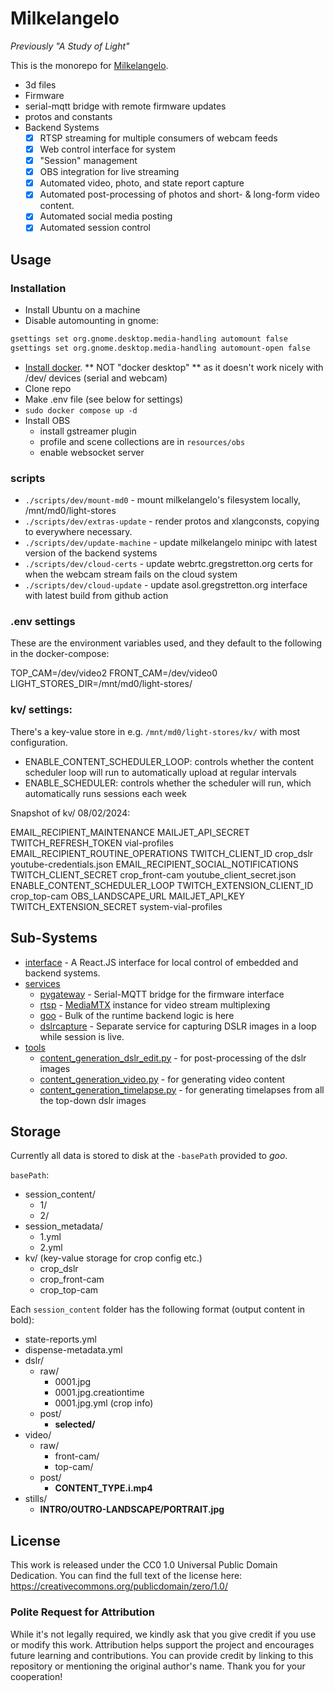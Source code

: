 # Milkelangelo

_Previously "A Study of Light"_

This is the monorepo for [Milkelangelo](https://www.youtube.com/@StudyOfLight).

- 3d files
- Firmware
- serial-mqtt bridge with remote firmware updates
- protos and constants
- Backend Systems
	- [x] RTSP streaming for multiple consumers of webcam feeds
	- [x] Web control interface for system
	- [x] "Session" management
	- [x] OBS integration for live streaming
	- [x] Automated video, photo, and state report capture
	- [x] Automated post-processing of photos and short- & long-form video content.
	- [x] Automated social media posting
	- [x] Automated session control

## Usage

### Installation

- Install Ubuntu on a machine
- Disable automounting in gnome:

```bash
gsettings set org.gnome.desktop.media-handling automount false
gsettings set org.gnome.desktop.media-handling automount-open false
```

- [Install docker](https://docs.docker.com/engine/install/ubuntu/#install-using-the-repository). ** NOT "docker desktop" ** as it doesn't work nicely with /dev/ devices (serial and webcam)
- Clone repo
- Make .env file (see below for settings)
- `sudo docker compose up -d`
- Install OBS
  - install gstreamer plugin
  - profile and scene collections are in `resources/obs`
  - enable websocket server

### scripts

- `./scripts/dev/mount-md0` - mount milkelangelo's filesystem locally, /mnt/md0/light-stores
- `./scripts/dev/extras-update` - render protos and xlangconsts, copying to everywhere necessary.
- `./scripts/dev/update-machine` - update milkelangelo minipc with latest version of the backend systems
- `./scripts/dev/cloud-certs` - update webrtc.gregstretton.org certs for when the webcam stream fails on the cloud system
- `./scripts/dev/cloud-update` - update asol.gregstretton.org interface with latest build from github action

### .env settings

These are the environment variables used, and they default to the following in the docker-compose:

TOP_CAM=/dev/video2
FRONT_CAM=/dev/video0
LIGHT_STORES_DIR=/mnt/md0/light-stores/

### kv/ settings:

There's a key-value store in e.g. `/mnt/md0/light-stores/kv/` with most configuration.

- ENABLE_CONTENT_SCHEDULER_LOOP: controls whether the content scheduler loop will run to automatically upload at regular intervals
- ENABLE_SCHEDULER: controls whether the scheduler will run, which automatically runs sessions each week

Snapshot of kv/ 08/02/2024:

EMAIL_RECIPIENT_MAINTENANCE           MAILJET_API_SECRET          TWITCH_REFRESH_TOKEN  vial-profiles
EMAIL_RECIPIENT_ROUTINE_OPERATIONS    TWITCH_CLIENT_ID            crop_dslr             youtube-credentials.json
EMAIL_RECIPIENT_SOCIAL_NOTIFICATIONS  TWITCH_CLIENT_SECRET        crop_front-cam        youtube_client_secret.json
ENABLE_CONTENT_SCHEDULER_LOOP         TWITCH_EXTENSION_CLIENT_ID  crop_top-cam			OBS_LANDSCAPE_URL
MAILJET_API_KEY                       TWITCH_EXTENSION_SECRET     system-vial-profiles

## Sub-Systems

- [interface](interface/) - A React.JS interface for local control of embedded and backend systems.
- [services](services/)
	- [pygateway](services/pygateway/) - Serial-MQTT bridge for the firmware interface
	- [rtsp](services/rtsp/) - [MediaMTX](https://github.com/aler9/mediamtx) instance for video stream multiplexing
	- [goo](services/goo/) - Bulk of the runtime backend logic is here
	- [dslrcapture](services/dslrcapture/) - Separate service for capturing DSLR images in a loop while session is live.
- [tools](tools/)
	- [content_generation_dslr_edit.py](tools/content_generation_dslr_edit.py) - for post-processing of the dslr images
	- [content_generation_video.py](tools/content_generation_video.py) - for generating video content
	- [content_generation_timelapse.py](tools/content_generation_timelapse.py) - for generating timelapses from all the top-down dslr images

## Storage

Currently all data is stored to disk at the `-basePath` provided to _goo_.

`basePath`:
- session_content/
	- 1/
	- 2/
- session_metadata/
	- 1.yml
	- 2.yml
- kv/ (key-value storage for crop config etc.)
	- crop_dslr
	- crop_front-cam
	- crop_top-cam

Each `session_content` folder has the following format (output content in bold):

- state-reports.yml
- dispense-metadata.yml
- dslr/
	- raw/
		- 0001.jpg
		- 0001.jpg.creationtime
		- 0001.jpg.yml (crop info)
	- post/
		- **selected/**
- video/
	- raw/
		- front-cam/
		- top-cam/
	- post/
		- **CONTENT_TYPE.i.mp4**
- stills/
	- **INTRO/OUTRO-LANDSCAPE/PORTRAIT.jpg**

## License

This work is released under the CC0 1.0 Universal Public Domain Dedication. You can find the full text of the license here: https://creativecommons.org/publicdomain/zero/1.0/

### Polite Request for Attribution

While it's not legally required, we kindly ask that you give credit if you use or modify this work. Attribution helps support the project and encourages future learning and contributions. You can provide credit by linking to this repository or mentioning the original author's name. Thank you for your cooperation!